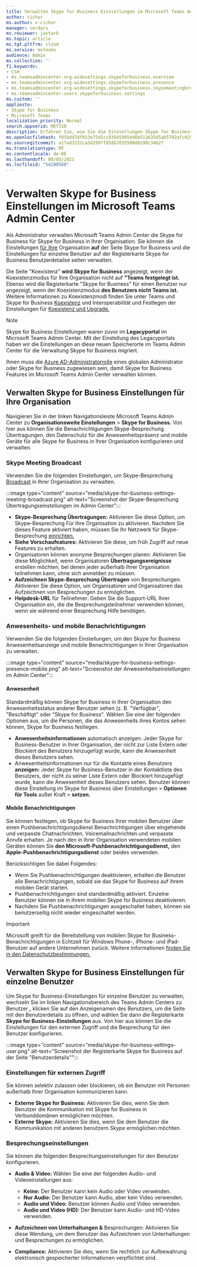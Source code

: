 ```yaml
---
title: Verwalten Skype for Business Einstellungen im Microsoft Teams Admin Center
author: cichur
ms.author: v-cichur
manager: serdars
ms.reviewer: jastark
ms.topic: article
ms.tgt.pltfrm: cloud
ms.service: msteams
audience: Admin
ms.collection: ''
f1.keywords:
- CSH
- ms.teamsadmincenter.org-widesettings.skypeforbusiness.overview
- ms.teamsadmincenter.org-widesettings.skypeforbusiness.presence
- ms.teamsadmincenter.org-widesettings.skypeforbusiness.skypemeetingbroadcast
- ms.teamsadmincenter.users.skypeforbusiness.settings
ms.custom: ''
appliesto:
- Skype for Business
- Microsoft Teams
localization_priority: Normal
search.appverid: MET150
description: Erfahren Sie, wie Sie die Einstellungen Skype for Business Features im Microsoft Teams Admin Center verwalten.
ms.openlocfilehash: f05bdd7dfb53e75d5cc83945985dd6b511635d5ab5792afc0291b5349433ae22
ms.sourcegitcommit: a17ad3332ca5d2997f85db7835500d8190c34b2f
ms.translationtype: MT
ms.contentlocale: de-DE
ms.lasthandoff: 08/05/2021
ms.locfileid: "54280560"
---
```

# <a name="manage-skype-for-business-settings-in-the-microsoft-teams-admin-center"></a>Verwalten Skype for Business Einstellungen im Microsoft Teams Admin Center

<!-- Bookmark used by Context Sensitive Help (CSH). Do not delete. -->
<a name="sfb-settings"> </a>
<!-- Do not remove the bookmark link above. -->

Als Administrator verwalten Microsoft Teams Admin Center die Skype for Business für Skype for Business in Ihrer Organisation. Sie können die Einstellungen [für Ihre](#manage-skype-for-business-settings-for-your-organization) Organisation **auf** [](#manage-skype-for-business-settings-for-individual-users) der Seite Skype for Business  und die Einstellungen für einzelne Benutzer auf der Registerkarte Skype for Business Benutzerdetailse seiten verwalten.

Die Seite "Koexistenz" **wird Skype for Business** angezeigt, wenn der Koexistenzmodus für Ihre Organisation nicht auf **"Teams festgelegt ist.** Ebenso wird die Registerkarte "Skype for Business" für einen Benutzer nur angezeigt, wenn der Koexistenzmodus **des Benutzers nicht Teams ist.**  Weitere Informationen zu Koexistenzmodi finden Sie unter Teams und Skype for Business [Koexistenz](teams-and-skypeforbusiness-coexistence-and-interoperability.md) und Interoperabilität und Festlegen der Einstellungen für [Koexistenz und Upgrade.](setting-your-coexistence-and-upgrade-settings.md)

> [!NOTE]
> Skype for Business Einstellungen waren zuvor im **Legacyportal** im Microsoft Teams Admin Center. Mit der Einstellung des Legacyportals haben wir die Einstellungen an diese neuen Speicherorte im Teams Admin Center für die Verwaltung Skype for Business migriert.

Ihnen muss die [Azure AD-Administratorrolle](/azure/active-directory/roles/permissions-reference) eines globalen Administrator oder Skype for Business zugewiesen sein, damit Skype for Business Features im Microsoft Teams Admin Center verwalten können.

## <a name="manage-skype-for-business-settings-for-your-organization"></a>Verwalten Skype for Business Einstellungen für Ihre Organisation

Navigieren Sie in der linken Navigationsleiste Microsoft Teams Admin Center zu **Organisationsweite Einstellungen**  >  **Skype for Business.** Von hier aus können Sie die Benachrichtigungen Skype-Besprechung Übertragungen, den Datenschutz für die Anwesenheitspräsenz und mobile Geräte für alle Skype for Business in Ihrer Organisation konfigurieren und verwalten.

### <a name="skype-meeting-broadcast"></a>Skype Meeting Broadcast

<!-- Bookmark used by Context Sensitive Help (CSH). Do not delete. -->
<a name="sfb-org-wide-broadcast"> </a>
<!-- Do not remove the bookmark link above. -->

Verwenden Sie die folgenden Einstellungen, um Skype-Besprechung [Broadcast](https://support.microsoft.com/office/what-is-a-skype-meeting-broadcast-c472c76b-21f1-4e4b-ab58-329a6c33757d) in Ihrer Organisation zu verwalten.

:::image type="content" source="media/skype-for-business-settings-meeting-broadcast.png" alt-text="Screenshot der Skype-Besprechung Übertragungseinstellungen im Admin Center":::

- **Skype-Besprechung Übertragungen:** Aktivieren Sie diese Option, um Skype-Besprechung Für Ihre Organisation zu aktivieren. Nachdem Sie dieses Feature aktiviert haben, müssen Sie Ihr Netzwerk für Skype-Besprechung [einrichten.](/skypeforbusiness/set-up-your-network-for-skype-meeting-broadcast/set-up-your-network-for-skype-meeting-broadcast)
- **Siehe Vorschaufeatures:** Aktivieren Sie diese, um früh Zugriff auf neue Features zu erhalten.
- Organisatoren können anonyme Besprechungen planen: Aktivieren Sie diese Möglichkeit, wenn Organisatoren **Übertragungsereignisse** erstellen möchten, bei denen jeder außerhalb Ihrer Organisation teilnehmen kann, ohne sich anmelden zu müssen. 
- **Aufzeichnen Skype-Besprechung Übertragen** von Besprechungen: Aktivieren Sie diese Option, um Organisatoren und Organisatoren das Aufzeichnen von Besprechungen zu ermöglichen.  
- **Helpdesk-URL** für Teilnehmer: Geben Sie die Support-URL Ihrer Organisation ein, die die Besprechungsteilnehmer verwenden können, wenn sie während einer Besprechung Hilfe benötigen.

### <a name="presence-and-mobile-notifications"></a>Anwesenheits- und mobile Benachrichtigungen

<!-- Bookmark used by Context Sensitive Help (CSH). Do not delete. -->
<a name="sfb-org-wide-presence-mobile"> </a>
<!-- Do not remove the bookmark link above. -->


Verwenden Sie die folgenden Einstellungen, um den Skype for Business Anwesenheitsanzeige und mobile Benachrichtigungen in Ihrer Organisation zu verwalten.

:::image type="content" source="media/skype-for-business-settings-presence-mobile.png" alt-text="Screenshot der Anwesenheitseinstellungen im Admin Center":::

#### <a name="presence"></a>Anwesenheit

Standardmäßig können Skype for Business in Ihrer Organisation den Anwesenheitsstatus anderer Benutzer sehen (z. B. "Verfügbar", "Beschäftigt" oder "Skype for Business". Wählen Sie eine der folgenden Optionen aus, um die Personen, die das Anwesenheits ihres Kontos sehen können, Skype for Business festlegen.

- **Anwesenheitsinformationen** automatisch anzeigen: Jeder Skype for Business-Benutzer in Ihrer Organisation, der nicht  zur  Liste Extern oder Blockiert des Benutzers hinzugefügt wurde, kann die Anwesenheit dieses Benutzers sehen.
- Anwesenheitsinformationen nur für die Kontakte eines Benutzers **anzeigen:** Jeder Skype for Business-Benutzer in der Kontaktliste  des  Benutzers, der nicht zu seiner Liste Extern oder Blockiert hinzugefügt wurde, kann die Anwesenheit dieses Benutzers sehen. Benutzer können diese Einstellung im Skype for Business über Einstellungen  >  **Optionen für Tools** außer Kraft  >  **setzen.**

#### <a name="mobile-notifications"></a>Mobile Benachrichtigungen

Sie können festlegen, ob Skype for Business Ihrer mobilen Benutzer über einen Pushbenachrichtigungsdienst Benachrichtigungen über eingehende und verpasste Chatnachrichten, Voicemailnachrichten und verpasste Anrufe erhalten. Je nach den in Ihrer Organisation verwendeten mobilen Geräten können Sie **den Microsoft-Pushbenachrichtigungsdienst,** den **Apple-Pushbenachrichtigungsdienst** oder beides verwenden.

Berücksichtigen Sie dabei Folgendes:

- Wenn Sie Pushbenachrichtigungen deaktivieren, erhalten die Benutzer alle Benachrichtigungen, sobald sie das Skype for Business auf ihrem mobilen Gerät starten.
- Pushbenachrichtigungen sind standardmäßig aktiviert. Einzelne Benutzer können sie in ihrem mobilen Skype for Business deaktivieren.
- Nachdem Sie Pushbenachrichtigungen ausgeschaltet haben, können sie benutzerseitig nicht wieder eingeschaltet werden. 

> [!IMPORTANT]
> Microsoft greift für die Bereitstellung von mobilen Skype for Business-Benachrichtigungen in Echtzeit für Windows Phone-, iPhone- und iPad-Benutzer auf andere Unternehmen zurück. Weitere Informationen [finden Sie in den Datenschutzbestimmungen.](https://go.microsoft.com/fwlink/p/?linkid=247732)

## <a name="manage-skype-for-business-settings-for-individual-users"></a>Verwalten Skype for Business Einstellungen für einzelne Benutzer

<!-- Bookmark used by Context Sensitive Help (CSH). Do not delete. -->
<a name="sfb-user-settings"> </a>
<!-- Do not remove the bookmark link above. -->

Um Skype for Business-Einstellungen für einzelne Benutzer zu verwalten, wechseln Sie im linken Navigationsbereich des Teams Admin Centers zu Benutzer **,** klicken Sie auf den Anzeigenamen des Benutzers, um die Seite mit den Benutzerdetails zu öffnen, und wählen Sie dann die Registerkarte **Skype for Business-Einstellungen** aus. Von hier aus können Sie die Einstellungen für den externen Zugriff und die Besprechung für den Benutzer konfigurieren.

:::image type="content" source="media/skype-for-business-settings-user.png" alt-text="Screenshot der Registerkarte Skype for Business auf der Seite "Benutzerdetails"":::

### <a name="external-access-settings"></a>Einstellungen für externen Zugriff

Sie können selektiv zulassen oder blockieren, ob ein Benutzer mit Personen außerhalb Ihrer Organisation kommunizieren kann.

- **Externe Skype for Business:** Aktivieren Sie dies, wenn Sie dem Benutzer die Kommunikation mit Skype for Business in Verbunddomänen ermöglichen möchten.
- **Externe Skype:** Aktivieren Sie dies, wenn Sie dem Benutzer die Kommunikation mit anderen benutzern Skype ermöglichen möchten. 

### <a name="meeting-settings"></a>Besprechungseinstellungen

Sie können die folgenden Besprechungseinstellungen für den Benutzer konfigurieren.

- **Audio & Video:** Wählen Sie eine der folgenden Audio- und Videoeinstellungen aus:

    - **Keine:** Der Benutzer kann kein Audio oder Video verwenden.
    - **Nur Audio:** Der Benutzer kann Audio, aber kein Video verwenden.
    - **Audio und Video:** Benutzer können Audio und Video verwenden.
    - **Audio und Video (HD):** Der Benutzer kann Audio- und HD-Video verwenden.
    
- **Aufzeichnen von Unterhaltungen &** Besprechungen: Aktivieren Sie diese Wendung, um dem Benutzer das Aufzeichnen von Unterhaltungen und Besprechungen zu ermöglichen.
- **Compliance:** Aktivieren Sie dies, wenn Sie rechtlich zur Aufbewahrung elektronisch gespeicherter Informationen verpflichtet sind.